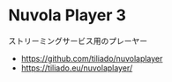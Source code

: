 # Nuvola Player 3

ストリーミングサービス用のプレーヤー

* https://github.com/tiliado/nuvolaplayer
* https://tiliado.eu/nuvolaplayer/

